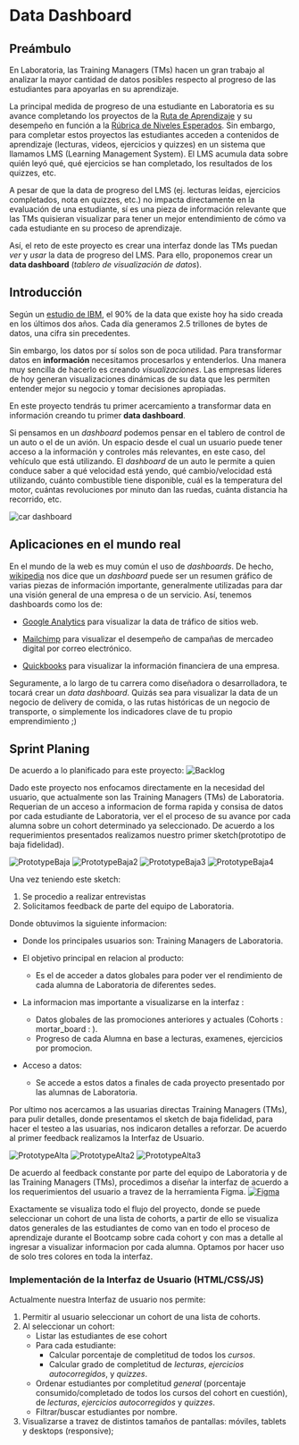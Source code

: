 # Data Dashboard

## Preámbulo

En Laboratoria, las Training Managers (TMs) hacen un gran trabajo al analizar la
mayor cantidad de datos posibles respecto al progreso de las estudiantes para
apoyarlas en su aprendizaje.

La principal medida de progreso de una estudiante en Laboratoria es su avance
completando los proyectos de la [Ruta de Aprendizaje](https://docs.google.com/spreadsheets/d/1AoXQjZnZ5MTPwJPNEGDyvn5vksiOUoPr932TjAldTE4/edit#gid=536983970)
y su desempeño en función a la [Rúbrica de Niveles Esperados](https://docs.google.com/spreadsheets/d/e/2PACX-1vSkQy1waRpQ-16sn7VogiDTy-Fz5e7OSZSYUCiHC_bkLAKYewr4L8pWJ_BG210PeULe-TjLScNQQT_x/pubhtml).
Sin embargo, para completar estos proyectos las estudiantes acceden a contenidos
de aprendizaje (lecturas, videos, ejercicios y quizzes) en un sistema que
llamamos LMS (Learning Management System). El LMS acumula data sobre quién
leyó qué, qué ejercicios se han completado, los resultados de los quizzes, etc.

A pesar de que la data de progreso del LMS (ej. lecturas leídas, ejercicios
  completados, nota en quizzes, etc.) no impacta directamente en la evaluación
  de una estudiante, sí es una pieza de información relevante que las TMs
  quisieran visualizar para tener un mejor entendimiento de cómo va cada
  estudiante en su proceso de aprendizaje.

Así, el reto de este proyecto es crear una interfaz donde las TMs puedan
_ver_ y _usar_ la data de progreso del LMS. Para ello, proponemos crear un
**data dashboard** (_tablero de visualización de datos_).

## Introducción

Según un [estudio de IBM](https://www-01.ibm.com/common/ssi/cgi-bin/ssialias?htmlfid=WRL12345USEN),
el 90% de la data que existe hoy ha sido creada en los últimos dos años.
Cada día generamos 2.5 trillones de bytes de datos, una cifra sin precedentes.

Sin embargo, los datos por sí solos son de poca utilidad. Para transformar datos
en **información** necesitamos procesarlos y entenderlos. Una manera muy
sencilla de hacerlo es creando _visualizaciones_. Las
empresas líderes de hoy generan visualizaciones dinámicas de su data
que les permiten entender mejor su negocio y tomar decisiones apropiadas.

En este proyecto tendrás tu primer acercamiento a transformar data en
información creando tu primer **data dashboard**.

Si pensamos en un _dashboard_ podemos pensar en el tablero de control de un auto
o el de un avión. Un espacio desde el cual un usuario puede tener acceso a la
información y controles más relevantes, en este caso, del vehículo que está
utilizando. El _dashboard_ de un auto le permite a quien conduce saber a qué
velocidad está yendo, qué cambio/velocidad está utilizando, cuánto combustible
tiene disponible, cuál es la temperatura del motor, cuántas revoluciones por
minuto dan las ruedas, cuánta distancia ha recorrido, etc.

![car dashboard](https://img.buzzfeed.com/buzzfeed-static/static/2017-02/7/12/enhanced/buzzfeed-prod-fastlane-03/original-17515-1486490056-3.jpg?crop=2041:1068;80,248)

## Aplicaciones en el mundo real

En el mundo de la web es muy común el uso de _dashboards_. De hecho, [wikipedia](https://goo.gl/P7PF4y)
nos dice que un _dashboard_ puede ser un resumen gráfico de varias piezas de
información importante, generalmente utilizadas para dar una visión general de
una empresa o de un servicio. Así, tenemos dashboards como los de:

* [Google Analytics](https://assets.econsultancy.com/images/resized/0003/3813/mobile_commerce_dashboard-blog-full.png)
  para visualizar la data de tráfico de sitios web.

* [Mailchimp](https://blog.mailchimp.com/wp-content/uploads/2016/11/Dashboard-view-3-Copy-1008x768.jpg)
  para visualizar el desempeño de campañas de mercadeo digital por correo
  electrónico.

* [Quickbooks](https://quickbooks.intuit.com/content/dam/intuit/quickbooks/branding/make-organization-easy-visual.png)
  para visualizar la información financiera de una empresa.

Seguramente, a lo largo de tu carrera como diseñadora o desarrolladora, te
tocará crear un _data dashboard_. Quizás sea para visualizar la data de un
negocio de delivery de comida, o las rutas históricas de un negocio de
transporte, o simplemente los indicadores clave de tu propio emprendimiento ;)

## Sprint Planing

De acuerdo a lo planificado para este proyecto:
![Backlog](img/2.jpeg)

Dado este proyecto nos enfocamos directamente en la necesidad del usuario, que actualmente son las Training Managers (TMs) de Laboratoria.
Requerian de un acceso a informacion de forma rapida y consisa de datos por cada estudiante de Laboratoria, ver el el proceso de su avance por cada alumna sobre un cohort determinado ya seleccionado.
De acuerdo a los requerimientos presentados realizamos nuestro primer sketch(prototipo de baja fidelidad).

![PrototypeBaja](img/4.jpeg)
![PrototypeBaja2](img/5.jpeg)
![PrototypeBaja3](img/6-1.png)
![PrototypeBaja4](img/6-2.png)

Una vez teniendo este sketch:
1. Se procedio a realizar entrevistas
2. Solicitamos feedback de parte del equipo de Laboratoria.

Donde obtuvimos la siguiente informacion:

* Donde los principales usuarios son: Training Managers de Laboratoria.

* El objetivo principal en relacion al producto:

  + Es el de acceder a datos globales para poder ver el rendimiento de cada alumna de Laboratoria de diferentes sedes.

* La informacion mas importante a visualizarse en la interfaz :

  + Datos globales de las promociones anteriores y actuales (Cohorts : mortar_board : ).
  + Progreso de cada Alumna en base a lecturas, examenes, ejercicios por promocion.

* Acceso a datos:
  + Se accede a estos datos a finales de cada proyecto presentado por las alumnas de Laboratoria.

Por ultimo nos acercamos a las usuarias directas Training Managers (TMs), para pulir detalles, donde presentamos el sketch de baja fidelidad, para hacer el testeo a las usuarias, nos indicaron detalles a reforzar.
De acuerdo al primer feedback realizamos  la Interfaz de Usuario.

![PrototypeAlta](img/ProtyAlta1.PNG)
![PrototypeAlta2](img/ProtyAlta2.PNG)
![PrototypeAlta3](img/ProtyAlta3.PNG)

De acuerdo al feedback constante por parte del equipo de Laboratoria y de las Training Managers (TMs), procedimos a diseñar la interfaz de acuerdo a los requerimientos del usuario a travez de la herramienta Figma.
[![Figma](https://www.figma.com/proto/GYXuswMezoQFWHYrCFyAGSLJ/DATA-DASHBOARD?scaling=min-zoom&node-id=27%3A3.png)](https://www.figma.com/proto/GYXuswMezoQFWHYrCFyAGSLJ/DATA-DASHBOARD?scaling=min-zoom&node-id=27%3A3)


Exactamente se visualiza todo el flujo del proyecto, donde se puede seleccionar un cohort de una lista de cohorts, a partir de ello se visualiza datos generales de las estudiantes de como van en todo el proceso de aprendizaje durante el Bootcamp sobre cada cohort y con mas a detalle al ingresar a visualizar informacion por cada alumna.
Optamos por hacer uso de solo tres colores en toda la interfaz.

### Implementación de la Interfaz de Usuario (HTML/CSS/JS)

Actualmente nuestra Interfaz de usuario nos permite:

1. Permitir al usuario seleccionar un cohort de una lista de cohorts.
2. Al seleccionar un cohort:
   - Listar las estudiantes de ese cohort
   - Para cada estudiante:
     + Calcular porcentaje de completitud de todos los _cursos_.
     + Calcular grado de completitud de _lecturas_, _ejercicios autocorregidos_,
       y _quizzes_.
   - Ordenar estudiantes por completitud _general_ (porcentaje consumido/completado
     de todos los cursos del cohort en cuestión), de _lecturas_, _ejercicios
     autocorregidos_ y _quizzes_.
   - Filtrar/buscar estudiantes por nombre.
3. Visualizarse a travez de distintos tamaños de pantallas: móviles,
   tablets y desktops (responsive);

